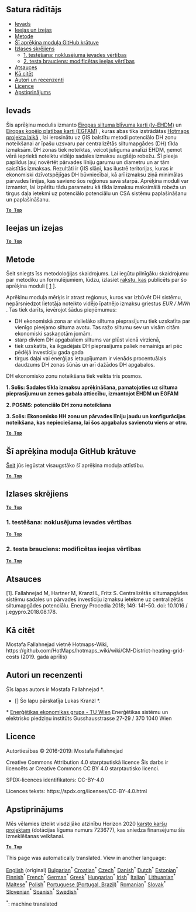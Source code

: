 <h2> Satura rādītājs </h2><ul><li> <a href="#introduction">Ievads</a> </li><li> <a href="#inputs-and-outputs">Ieejas un izejas</a> </li><li> <a href="#method">Metode</a> </li><li> <a href="#GitHub-Repository-of-this-calculation-module">Šī aprēķina moduļa GitHub krātuve</a> </li><li> <a href="#sample-run">Izlases skrējiens</a> <ul><li> <a href="#test-run-1-default-input-values">1. testēšana: noklusējuma ievades vērtības</a> </li><li> <a href="#test-run-2-modified-input-values">2. testa brauciens: modificētas ieejas vērtības</a> </li></ul></li><li> <a href="#references">Atsauces</a> </li><li> <a href="#how-to-cite">Kā citēt</a> </li><li> <a href="#authors-and-reviewers">Autori un recenzenti</a> </li><li> <a href="#license">Licence</a> </li><li> <a href="#acknowledgement">Apstiprinājums</a> </li></ul><h2> Ievads </h2><p> Šis aprēķinu modulis izmanto <a href="https://gitlab.com/hotmaps/heat/heat_tot_curr_density">Eiropas siltuma blīvuma karti (lv-EHDM)</a> un <a href="https://gitlab.com/hotmaps/gfa_tot_curr_density">Eiropas kopējo platības karti (EGFAM)</a> , kuras abas tika izstrādātas <a href="https://www.hotmaps-project.eu/">Hotmaps projekta laikā</a> , lai ierosinātu uz ĢIS balstītu metodi potenciālo DH zonu noteikšanai ar īpašu uzsvaru par centralizētās siltumapgādes (DH) tīkla izmaksām. DH zonas tiek noteiktas, veicot jutīguma analīzi EHDM, ņemot vērā iepriekš noteiktu vidējo sadales izmaksu augšējo robežu. Šī pieeja papildus ļauj novērtēt pārvades līniju garumu un diametru un ar tām saistītās izmaksas. Rezultāti ir ĢIS slāņi, kas ilustrē teritorijas, kuras ir ekonomiski dzīvotspējīgas DH būvniecībai, kā arī izmaksu ziņā minimālas pārvades līnijas, kas savieno šos reģionus savā starpā. Aprēķina moduli var izmantot, lai izpētītu tādu parametru kā tīkla izmaksu maksimālā robeža un tirgus daļa ietekmi uz potenciālo potenciālu un CSA sistēmu paplašināšanu un paplašināšanu. </p><p><ins> <code><strong><a href="#table-of-contents">To Top</a></strong></code> </ins> </p><h2> Ieejas un izejas </h2><p><ins> <code><strong><a href="#table-of-contents">To Top</a></strong></code> </ins> </p><h2> Metode </h2><p> Šeit sniegts īss metodoloģijas skaidrojums. Lai iegūtu pilnīgāku skaidrojumu par metodiku un formulējumiem, lūdzu, izlasiet <a href="https://www.sciencedirect.com/science/article/pii/S1876610218304740">rakstu, kas</a> publicēts par šo aprēķina moduli [ <a href="#References">1</a> ]. </p><p> Aprēķinu moduļa mērķis ir atrast reģionus, kuros var izbūvēt DH sistēmu, nepārsniedzot lietotāja noteikto vidējo īpatnējo izmaksu griestus <em><em>EUR / MWh</em></em> . Tas tiek darīts, ievērojot šādus pieņēmumus: </p><ul><li> DH ekonomiskā zona ar vislielāko siltuma pieprasījumu tiek uzskatīta par vienīgo pieejamo siltuma avotu. Tas ražo siltumu sev un visām citām ekonomiski saskaņotām jomām. </li><li> starp diviem DH apgabaliem siltums var plūst vienā virzienā, </li><li> tiek uzskatīts, ka ikgadējais DH pieprasījums paliek nemainīgs arī pēc pēdējā investīciju gada gada </li><li> tirgus daļai vai enerģijas ietaupījumam ir vienāds procentuālais daudzums DH zonas šūnās un arī dažādos DH apgabalos. </li></ul><p> DH ekonomisko zonu noteikšana tiek veikta trīs posmos. </p><p> <strong>1. Solis: Sadales tīkla izmaksu aprēķināšana, pamatojoties uz siltuma pieprasījumu un zemes gabala attiecību, izmantojot EHDM un EGFAM</strong> </p><p> <strong>2. POSMS: potenciālo DH zonu noteikšana</strong> </p><p> <strong>3. Solis: Ekonomisko HH zonu un pārvades līniju jaudu un konfigurācijas noteikšana, kas nepieciešama, lai šos apgabalus savienotu viens ar otru.</strong> </p><p><ins> <code><strong><a href="#table-of-contents">To Top</a></strong></code> </ins> </p><h2> Šī aprēķina moduļa GitHub krātuve </h2><p> <a href="https://github.com/HotMaps/dh_economic_assessment/tree/develop">Šeit</a> jūs iegūstat visaugstāko šī aprēķina moduļa attīstību. </p><p><ins> <code><strong><a href="#table-of-contents">To Top</a></strong></code> </ins> </p><h2> Izlases skrējiens </h2><p><ins> <code><strong><a href="#table-of-contents">To Top</a></strong></code> </ins> </p><h3> 1. testēšana: noklusējuma ievades vērtības </h3><p><ins> <code><strong><a href="#table-of-contents">To Top</a></strong></code> </ins> </p><h3> 2. testa brauciens: modificētas ieejas vērtības </h3><p><ins> <code><strong><a href="#table-of-contents">To Top</a></strong></code> </ins> </p><h2> Atsauces </h2><p> [1]. Fallahnejad M, Hartner M, Kranzl L, Fritz S. Centralizētās siltumapgādes sistēmu sadales un pārvades investīciju izmaksu ietekme uz centralizētās siltumapgādes potenciālu. Energy Procedia 2018; 149: 141–50. doi: 10.1016 / j.egypro.2018.08.178. </p><h2> Kā citēt </h2><p> Mostafa Fallahnejad vietnē Hotmaps-Wiki, https://github.com/HotMaps/hotmaps_wiki/wiki/CM-District-heating-grid-costs (2019. gada aprīlis) </p><h2> Autori un recenzenti </h2><p> Šīs lapas autors ir Mostafa Fallahnejad *. </p><ul><li> [] Šo lapu pārskatīja Lukas Kranzl *. </li></ul><p> * <a href="https://eeg.tuwien.ac.at/">Enerģētikas ekonomikas grupa - TU Wien</a> Enerģētikas sistēmu un elektrisko piedziņu institūts Gusshausstrasse 27-29 / 370 1040 Wien </p><h2> Licence </h2><p> Autortiesības © 2016-2019: Mostafa Fallahnejad </p><p> Creative Commons Attribution 4.0 starptautiskā licence Šis darbs ir licencēts ar Creative Commons CC BY 4.0 starptautisko licenci. </p><p> SPDX-licences identifikators: CC-BY-4.0 </p><p> Licences teksts: https://spdx.org/licenses/CC-BY-4.0.html </p><h2> Apstiprinājums </h2><p> Mēs vēlamies izteikt visdziļāko atzinību Horizon 2020 <a href="https://www.hotmaps-project.eu">karsto karšu projektam</a> (dotācijas līguma numurs 723677), kas sniedza finansējumu šīs izmeklēšanas veikšanai. </p><p><ins> <code><strong><a href="#table-of-contents">To Top</a></strong></code> </ins> </p>

This page was automatically translated. View in another language:

[English](en-CM-District-heating-potential-economic-assessment) (original) [Bulgarian](bg-CM-District-heating-potential-economic-assessment)<sup>\*</sup> [Croatian](hr-CM-District-heating-potential-economic-assessment)<sup>\*</sup> [Czech](cs-CM-District-heating-potential-economic-assessment)<sup>\*</sup> [Danish](da-CM-District-heating-potential-economic-assessment)<sup>\*</sup> [Dutch](nl-CM-District-heating-potential-economic-assessment)<sup>\*</sup> [Estonian](et-CM-District-heating-potential-economic-assessment)<sup>\*</sup> [Finnish](fi-CM-District-heating-potential-economic-assessment)<sup>\*</sup> [French](fr-CM-District-heating-potential-economic-assessment)<sup>\*</sup> [German](de-CM-District-heating-potential-economic-assessment)<sup>\*</sup> [Greek](el-CM-District-heating-potential-economic-assessment)<sup>\*</sup> [Hungarian](hu-CM-District-heating-potential-economic-assessment)<sup>\*</sup> [Irish](ga-CM-District-heating-potential-economic-assessment)<sup>\*</sup> [Italian](it-CM-District-heating-potential-economic-assessment)<sup>\*</sup>  [Lithuanian](lt-CM-District-heating-potential-economic-assessment)<sup>\*</sup> [Maltese](mt-CM-District-heating-potential-economic-assessment)<sup>\*</sup> [Polish](pl-CM-District-heating-potential-economic-assessment)<sup>\*</sup> [Portuguese (Portugal, Brazil)](pt-CM-District-heating-potential-economic-assessment)<sup>\*</sup> [Romanian](ro-CM-District-heating-potential-economic-assessment)<sup>\*</sup> [Slovak](sk-CM-District-heating-potential-economic-assessment)<sup>\*</sup> [Slovenian](sl-CM-District-heating-potential-economic-assessment)<sup>\*</sup> [Spanish](es-CM-District-heating-potential-economic-assessment)<sup>\*</sup> [Swedish](sv-CM-District-heating-potential-economic-assessment)<sup>\*</sup> 

<sup>\*</sup>: machine translated
